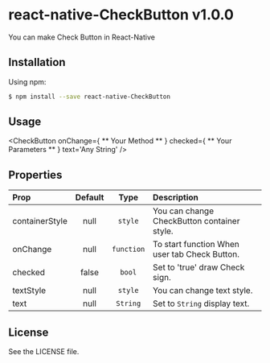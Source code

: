 # react-native-CheckButton v1.0.0

You can make Check Button in React-Native

## Installation

Using npm:
```bash
$ npm install --save react-native-CheckButton
```

## Usage

<CheckButton onChange={ ** Your Method ** } checked={ ** Your Parameters ** } text='Any String' />


## Properties
| Prop  | Default  | Type | Description |
| :------------ |:---------------:| :---------------:| :-----|
| containerStyle | null | `style` | You can change CheckButton container style. |
| onChange | null | `function` | To start function When user tab Check Button. |
| checked | false | `bool` | Set to 'true' draw Check sign. |
| textStyle | null | `style` | You can change text style. |
| text | null | `String` | Set to `String` display text. |


## License
See the LICENSE file.
